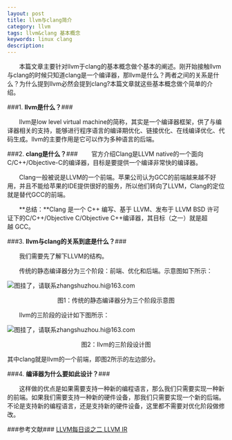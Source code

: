 ```yaml
---
layout: post
title: llvm与clang简介
category: llvm
tags: llvm&clang 基本概念
keywords: linux clang
description: 
---
```


&#160; &#160; &#160; &#160;本篇文章主要针对llvm于clang的基本概念做个基本的阐述。刚开始接触llvm与clang的时候只知道clang是一个编译器，那llvm是什么？两者之间的关系是什么？为什么提到llvm必然会提到clang?本篇文章就这些基本概念做个简单的介绍。

###1. **llvm是什么？**###

&#160; &#160; &#160; &#160;llvm是low level virtual machine的简称，其实是一个编译器框架，供了与编译器相关的支持，能够进行程序语言的编译期优化、链接优化、在线编译优化、代码生成。llvm的主要作用是它可以作为多种语言的后端。

###2. **clang是什么？**###
&#160; &#160; &#160; &#160;官方介绍Clang是LLVM native的一个面向C/C++/Objective-C的编译器，目标是要提供一个编译非常快的编译器。

&#160; &#160; &#160; &#160;Clang一般被说是LLVM的一个前端。苹果公司认为GCC的前端越来越不好用，并且不能给苹果的IDE提供很好的服务，所以他们转向了LLVM，Clang的定位就是替代GCC的前端。

&#160; &#160; &#160; &#160;**总结：**Clang 是一个 C++ 编写、基于 LLVM、发布于 LLVM BSD 许可证下的C/C++/Objective C/Objective C++编译器，其目标（之一）就是超越 GCC。

###3. **llvm与clang的关系到底是什么？**###

&#160; &#160; &#160; &#160;我们需要先了解下LLVM的结构。

&#160; &#160; &#160; &#160;传统的静态编译器分为三个阶段：前端、优化和后端。示意图如下所示：

![图挂了，请联系zhangshuzhou.hi@163.com](http://7xiif2.com1.z0.glb.clouddn.com/2015-07-12-001.png "Optional title")

<div style="text-align:center">图1：传统的静态编译器分为三个阶段示意图</div>

&#160; &#160; &#160; &#160;llvm的三阶段的设计如下图所示：

![图挂了，请联系zhangshuzhou.hi@163.com](http://7xiif2.com1.z0.glb.clouddn.com/2015-07-12-002.png "Optional title")

<div style="text-align:center">图2：llvm的三阶段设计图</div>

其中clang就是llvm的一个前端，即图2所示的左边部分。

###4. **编译器为什么要如此设计？**###

&#160; &#160; &#160; &#160;这样做的优点是如果需要支持一种新的编程语言，那么我们只需要实现一种新的前端。如果我们需要支持一种新的硬件设备，那我们只需要实现一个新的后端。不论是支持新的编程语言，还是支持新的硬件设备，这里都不需要对优化阶段做修改。


###参考文献###
[LLVM每日谈之二 LLVM IR ](http://blog.csdn.net/snsn1984/article/details/8037414)